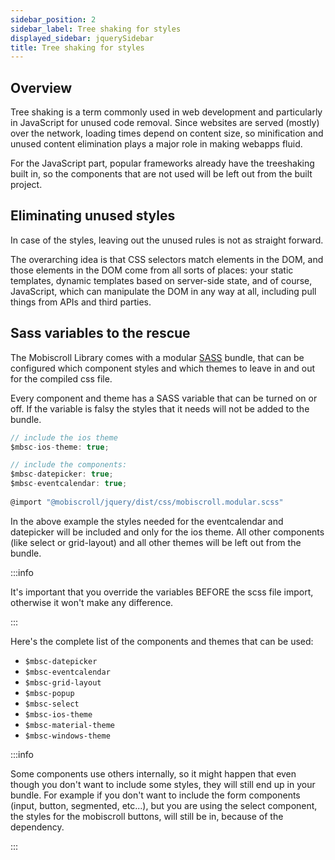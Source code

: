 ```yaml
---
sidebar_position: 2
sidebar_label: Tree shaking for styles
displayed_sidebar: jquerySidebar
title: Tree shaking for styles
---
```


## Overview

Tree shaking is a term commonly used in web development and particularly in JavaScript for unused code removal. Since websites are served (mostly) over the network, loading times depend on content size, so minification and unused content elimination plays a major role in making webapps fluid.

For the JavaScript part, popular frameworks already have the treeshaking built in, so the components that are not used will be left out from the built project.

## Eliminating unused styles

In case of the styles, leaving out the unused rules is not as straight forward.

The overarching idea is that CSS selectors match elements in the DOM, and those elements in the DOM come from all sorts of places: your static templates, dynamic templates based on server-side state, and of course, JavaScript, which can manipulate the DOM in any way at all, including pull things from APIs and third parties. 

## Sass variables to the rescue

The Mobiscroll Library comes with a modular [SASS](https://sass-lang.com/) bundle, that can be configured which component styles and which themes to leave in and out for the compiled css file.

Every component and theme has a SASS variable that can be turned on or off. If the variable is falsy the styles that it needs will not be added to the bundle.

```jsx title="Example on configuring the styles"
// include the ios theme
$mbsc-ios-theme: true;

// include the components:
$mbsc-datepicker: true;
$mbsc-eventcalendar: true;
        
@import "@mobiscroll/jquery/dist/css/mobiscroll.modular.scss"
```

In the above example the styles needed for the eventcalendar and datepicker will be included and only for the ios theme. All other components (like select or grid-layout) and all other themes will be left out from the bundle.

:::info

It's important that you override the variables BEFORE the scss file import, otherwise it won't make any difference.

:::

Here's the complete list of the components and themes that can be used:
* `$mbsc-datepicker`
* `$mbsc-eventcalendar`
* `$mbsc-grid-layout`
* `$mbsc-popup`
* `$mbsc-select`
* `$mbsc-ios-theme`
* `$mbsc-material-theme`
* `$mbsc-windows-theme`

:::info

Some components use others internally, so it might happen that even though you don't want to include some styles, they will still end up in your bundle.
For example if you don't want to include the form components (input, button, segmented, etc...), but you are using the select component, the styles for the mobiscroll buttons, will still be in, because of the dependency.

:::